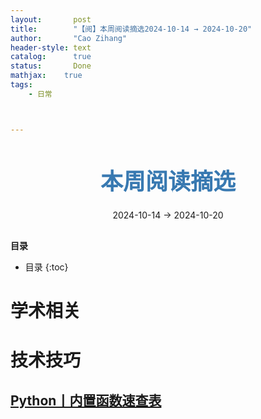 ```yaml
---
layout:       post
title:        "【阅】本周阅读摘选2024-10-14 → 2024-10-20"
author:       "Cao Zihang"
header-style: text
catalog:      true
status:		  Done
mathjax: 	true
tags:
    - 日常



---
```


<center style="margin-bottom: 20px; margin-top: 50px"><font color="#3879B1" style="line-height: 1.4;font-weight: 700;font-size: 36px;box-sizing: border-box; ">本周阅读摘选</font></center>

<center style=" margin-bottom: 30px;">2024-10-14 → 2024-10-20</center>

<font style="font-weight: bold;">目录</font>

* 目录
{:toc}


# 学术相关



# 技术技巧

## [Python丨内置函数速查表](https://mp.weixin.qq.com/s/Kfm7VmzkNRbz5eNvxhe9qQ)

